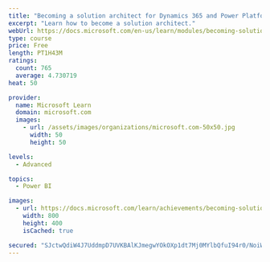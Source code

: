 ```yaml
---
title: "Becoming a solution architect for Dynamics 365 and Power Platform"
excerpt: "Learn how to become a solution architect."
webUrl: https://docs.microsoft.com/en-us/learn/modules/becoming-solution-architect/
type: course
price: Free
length: PT1H43M
ratings:
  count: 765
  average: 4.730719
heat: 50

provider:
  name: Microsoft Learn
  domain: microsoft.com
  images:
    - url: /assets/images/organizations/microsoft.com-50x50.jpg
      width: 50
      height: 50

levels:
  - Advanced

topics:
  - Power BI

images:
  - url: https://docs.microsoft.com/learn/achievements/becoming-solution-architect-social.png
    width: 800
    height: 400
    isCached: true

secured: "SJctwQdiW4J7UddmpD7UVKBAlKJmegwYOkOXp1dt7Mj0MYlbQfuI94r0/NoiW0HP2sBk+XzfOlAQu+PTQ0hz/Xdt/bOpdp9YqX28gqkdGuI5SAKOdu47F+7YqHHGyLMu4tkQcqm3+K4Vg6aexS+rJoMUPEX4oflgkKtaFa+EMJrvPkJ0c330FF41FBj3iAtshpDm3ConnO8X3c7/RpODZgfsVH14TwT28Zg3wgwQcx9T/M+P3BYqrOFdpXY3KtEh7mS5aawhGCJzxTAR6wqL8c+G3uJfw92G3BvLZGibJlQVt90hns3YYgU5XXlwjmK2PHH1aDEMpvpil2r/jZZ9NHZRTV3w3XvFcDUkMetiGMSLTjU67LBN1/J6hNsCs/cRd0XhZa4TcgyukW9/ME3jMYML0UEl+k3SObGzX3Q2hwc=;a5vZwRqT1qnnwOTOarfNEQ=="
---
```


